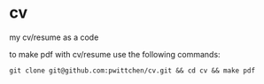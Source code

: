 cv
==
my cv/resume as a code

to make pdf with cv/resume use the following commands:

```
git clone git@github.com:pwittchen/cv.git && cd cv && make pdf
```
